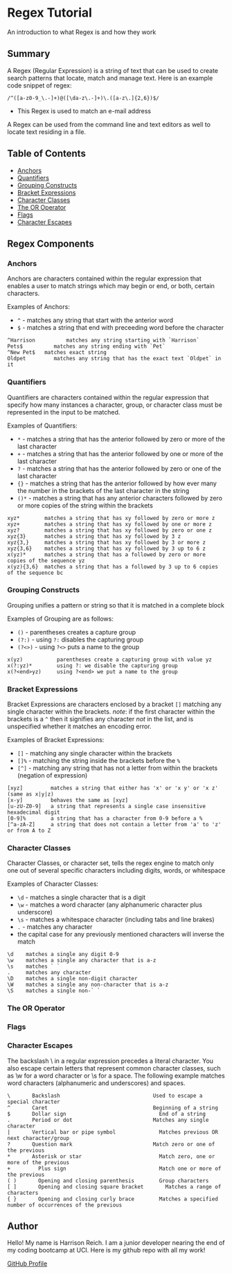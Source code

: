 # Regex Tutorial

An introduction to what  Regex is and how they work

## Summary

A Regex (Regular Expression) is a string of text that can be used to create search patterns that locate, match and manage text. Here is an example code snippet of regex:
 ```
 /^([a-z0-9_\.-]+)@([\da-z\.-]+)\.([a-z\.]{2,6})$/
 ```

* This Regex is used to match an e-mail address

A Regex can be used from the command line and text editors as well to locate text residing in a file.

## Table of Contents

- [Anchors](#anchors)
- [Quantifiers](#quantifiers)
- [Grouping Constructs](#grouping-constructs)
- [Bracket Expressions](#bracket-expressions)
- [Character Classes](#character-classes)
- [The OR Operator](#the-or-operator)
- [Flags](#flags)
- [Character Escapes](#character-escapes)

## Regex Components

### Anchors

Anchors are characters contained within the regular expression that enables a user to match strings which may begin or end, or both, certain characters.

Examples of Anchors:

* `^` - matches any string that start with the anterior word
* `$` - matches a string that end with preceeding word before the character

```
^Harrison          matches any string starting with `Harrison`
Pets$          matches any string ending with `Pet`
^New Pet$   matches exact string
Oldpet         matches any string that has the exact text `Oldpet` in it
```

### Quantifiers

Quantifiers are characters contained within the regular expression that specify how many instances a character, group, or character class must be represented in the input to be matched.

Examples of Quantifiers:

* `*` - matches a string that has the anterior followed by zero or more of the last character
* `+` - matches a string that has the anterior followed by one or more of the last character
* `?` - matches a string that has the anterior followed by zero or one of the last character
* `{}` -  matches a string that has the anterior followed by how ever many the number in the brackets of the last character in the string
* `()*` - matches a string that has any anterior characters followed by zero or more copies of the string within the brackets

```
xyz*        matches a string that has xy followed by zero or more z
xyz+        matches a string that has xy followed by one or more z
xyz?        matches a string that has xy followed by zero or one z
xyz{3}      matches a string that has xy followed by 3 z
xyz{3,}     matches a string that has xy followed by 3 or more z
xyz{3,6}    matches a string that has xy followed by 3 up to 6 z
x(yz)*      matches a string that has a followed by zero or more copies of the sequence yz
x(yz){3,6}  matches a string that has a followed by 3 up to 6 copies of the sequence bc
```

### Grouping Constructs

Grouping unifies a pattern or string so that it is matched in a complete block

Examples of Grouping are as follows:
* `()` - parentheses creates a capture group
* `(?:)` - using `?:` disables the capturing group
* `(?<>)` - using `?<>` puts a name to the group

```
x(yz)           parentheses create a capturing group with value yz
x(?:yz)*        using ?: we disable the capturing group
x(?<end>yz)     using ?<end> we put a name to the group
```

### Bracket Expressions

Bracket Expressions are characters enclosed by a bracket `[]` matching any single character within the brackets. 
*note*: if the first character within the brackets is a `^` then it signifies any character *not* in the list, and is unspecified whether it matches an encoding error. 

Examples of Bracket Expressions: 
* `[]` - matching any single character within the brackets
* `[]%` - matching the string inside the brackets before the `%`
* `[^]` - matching any string that has not a letter from within the brackets (negation of expression)

```
[xyz]         matches a string that either has 'x' or 'x y' or 'x z' (same as x|y|z)
[x-y]         behaves the same as [xyz]
[u-zU-Z0-9]   a string that represents a single case insensitive hexadecimal digit
[0-9]%        a string that has a character from 0-9 before a %
[^a-zA-Z]     a string that does not contain a letter from 'a' to 'z' or from A to Z
```

### Character Classes

Character Classes, or character set, tells the regex engine to match only one out of several specific characters including digits, words, or whitespace

Examples of Character Classes:

* `\d` - matches a single character that is a digit
* `\w` - matches a word character (any alphanumeric character plus underscore)
* `\s` - matches a whitespace character (including tabs and line brakes)
* `.` - matches any character
* the capital case for any previously mentioned characters will inverse the match

```
\d    matches a single any digit 0-9
\w    matches a single any character that is a-z
\s    matches ` `
.     matches any character
\D    matches a single non-digit character
\W    matches a single any non-character that is a-z
\S    matches a single non-` `
```

### The OR Operator

### Flags

### Character Escapes

The backslash \ in a regular expression precedes a literal character. You also escape certain letters that represent common character classes, such as \w for a word character or \s for a space. The following example matches word characters (alphanumeric and underscores) and spaces.

```
\ 	    Backslash 	                           Used to escape a special character
^ 	    Caret 	                               Beginning of a string
$ 	    Dollar sign 	                         End of a string
. 	    Period or dot 	                       Matches any single character
|       Vertical bar or pipe symbol 	         Matches previous OR next character/group
?       Question mark 	                       Match zero or one of the previous
* 	    Asterisk or star 	                     Match zero, one or more of the previous
+	      Plus sign                              Match one or more of the previous
( ) 	  Opening and closing parenthesis 	     Group characters
[ ] 	  Opening and closing square bracket 	   Matches a range of characters
{ } 	  Opening and closing curly brace 	     Matches a specified number of occurrences of the previous

```

## Author

Hello! My name is Harrison Reich. I am a junior developer nearing the end of my coding bootcamp at UCI. Here is my github repo with all my work!

[GitHub Profile](https://github.com/Harrison-Reich)
